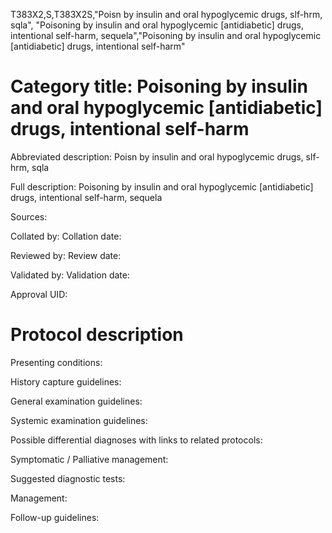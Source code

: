 T383X2,S,T383X2S,"Poisn by insulin and oral hypoglycemic drugs, slf-hrm, sqla", "Poisoning by insulin and oral hypoglycemic [antidiabetic] drugs, intentional self-harm, sequela","Poisoning by insulin and oral hypoglycemic [antidiabetic] drugs, intentional self-harm"
# Category title: Poisoning by insulin and oral hypoglycemic [antidiabetic] drugs, intentional self-harm

Abbreviated description: Poisn by insulin and oral hypoglycemic drugs, slf-hrm, sqla

Full description: Poisoning by insulin and oral hypoglycemic [antidiabetic] drugs, intentional self-harm, sequela

Sources:

Collated by:
Collation date:

Reviewed by:
Review date:

Validated by:
Validation date:

Approval UID:

# Protocol description

Presenting conditions:

History capture guidelines:

General examination guidelines:

Systemic examination guidelines:

Possible differential diagnoses with links to related protocols:

Symptomatic / Palliative management:

Suggested diagnostic tests:

Management:

Follow-up guidelines:
